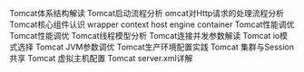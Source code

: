 

Tomcat体系结构解读
Tomcat启动流程分析
omcat对Http请求的处理流程分析
Tomcat核心组件认识
wrapper  context  host  engine  container
Tomcat性能调优
Tomcat性能调优
Tomcat线程模型分析
Tomcat连接并发参数解读
Tomcat io模式选择
Tomcat JVM参数调优
Tomcat生产环境配置实践
Tomcat 集群与Session共享
Tomcat 虚拟主机配置
Tomcat server.xml详解
